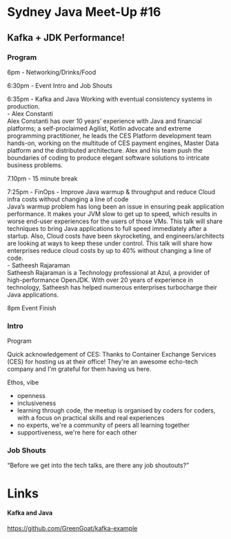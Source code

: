 # Sydney Java Meet-Up #16
## Kafka + JDK Performance!

### Program
6pm - Networking/Drinks/Food  

6:30pm - Event Intro and Job Shouts  

6:35pm - Kafka and Java
Working with eventual consistency systems in production.  
\- Alex Constanti  
Alex Constanti has over 10 years’ experience with Java and financial platforms; a self-proclaimed Agilist, Kotlin advocate and extreme programming practitioner, he leads the CES Platform development team hands-on, working on the multitude of CES payment engines, Master Data platform and the distributed architecture. Alex and his team push the boundaries of coding to produce elegant software solutions to intricate business problems.  

7.10pm - 15 minute break  

7:25pm - FinOps - Improve Java warmup & throughput and reduce Cloud infra costs without changing a line of code  
Java’s warmup problem has long been an issue in ensuring peak application performance. It makes your JVM slow to get up to speed, which results in worse end-user experiences for the users of those VMs. This talk will share techniques to bring Java applications to full speed immediately after a startup. Also, Cloud costs have been skyrocketing, and engineers/architects are looking at ways to keep these under control. This talk will share how enterprises reduce cloud costs by up to 40% without changing a line of code.  
\- Satheesh Rajaraman  
Satheesh Rajaraman is a Technology professional at Azul, a provider of high-performance OpenJDK. With over 20 years of experience in technology, Satheesh has helped numerous enterprises turbocharge their Java applications.   

8pm Event Finish  


### Intro
Program

Quick acknowledgement of CES:
Thanks to Container Exchange Services (CES) for hosting us at their office! They're an awesome echo-tech company and I'm grateful for them having us here. 

Ethos, vibe
* openness
* inclusiveness
* learning through code, the meetup is organised by coders for coders, with a focus on practical skills and real experiences
* no experts, we're a community of peers all learning together
* supportiveness, we're here for each other

### Job Shouts
“Before we get into the tech talks, are there any job shoutouts?”


# Links

#### Kafka and Java
https://github.com/GreenGoat/kafka-example

